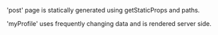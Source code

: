 'post' page is statically generated using getStaticProps and paths.

'myProfile' uses frequently changing data and is rendered server side.